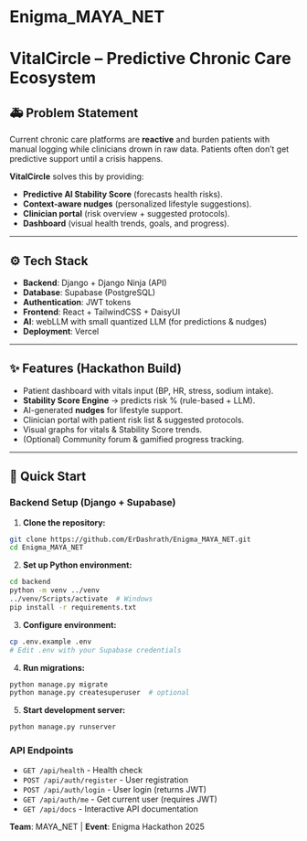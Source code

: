 # Enigma_MAYA_NET

# VitalCircle – Predictive Chronic Care Ecosystem  

## 🚑 Problem Statement  
Current chronic care platforms are **reactive** and burden patients with manual logging while clinicians drown in raw data. Patients often don’t get predictive support until a crisis happens.  

**VitalCircle** solves this by providing:  
- **Predictive AI Stability Score** (forecasts health risks).  
- **Context-aware nudges** (personalized lifestyle suggestions).  
- **Clinician portal** (risk overview + suggested protocols).  
- **Dashboard** (visual health trends, goals, and progress).  

---

## ⚙️ Tech Stack  
- **Backend**: Django + Django Ninja (API)
- **Database**: Supabase (PostgreSQL)
- **Authentication**: JWT tokens
- **Frontend**: React + TailwindCSS + DaisyUI  
- **AI**: webLLM with small quantized LLM (for predictions & nudges)  
- **Deployment**: Vercel  

---

## ✨ Features (Hackathon Build)  
- Patient dashboard with vitals input (BP, HR, stress, sodium intake).  
- **Stability Score Engine** → predicts risk % (rule-based + LLM).  
- AI-generated **nudges** for lifestyle support.  
- Clinician portal with patient risk list & suggested protocols.  
- Visual graphs for vitals & Stability Score trends.  
- (Optional) Community forum & gamified progress tracking.  

---

## 🚀 Quick Start  

### Backend Setup (Django + Supabase)

1. **Clone the repository:**
```bash
git clone https://github.com/ErDashrath/Enigma_MAYA_NET.git
cd Enigma_MAYA_NET
```

2. **Set up Python environment:**
```bash
cd backend
python -m venv ../venv
../venv/Scripts/activate  # Windows
pip install -r requirements.txt
```

3. **Configure environment:**
```bash
cp .env.example .env
# Edit .env with your Supabase credentials
```

4. **Run migrations:**
```bash
python manage.py migrate
python manage.py createsuperuser  # optional
```

5. **Start development server:**
```bash
python manage.py runserver
```

### API Endpoints

- `GET /api/health` - Health check
- `POST /api/auth/register` - User registration
- `POST /api/auth/login` - User login (returns JWT)
- `GET /api/auth/me` - Get current user (requires JWT)
- `GET /api/docs` - Interactive API documentation

**Team**: MAYA_NET | **Event**: Enigma Hackathon 2025
